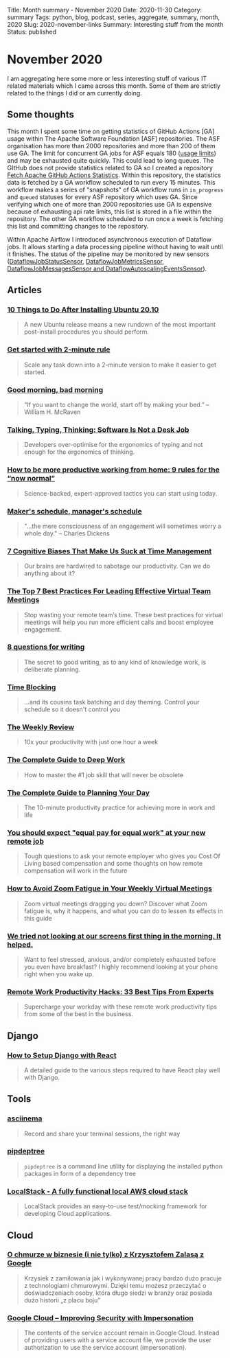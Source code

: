 Title: Month summary - November 2020
Date: 2020-11-30
Category: summary
Tags: python, blog, podcast, series, aggregate, summary, month, 2020 
Slug: 2020-november-links
Summary: Interesting stuff from the month
Status: published

# November 2020

I am aggregating here some more or less interesting stuff of various IT related materials which I came across this month.
Some of them are strictly related to the things I did or am currently doing.

## Some thoughts

This month I spent some time on getting statistics of GitHub Actions \[GA\] usage within The Apache Software Foundation \[ASF\] repositories.
The ASF organisation has more than 2000 repositories and more than 200 of them use GA.
The limit for concurrent GA jobs for ASF equals 180 ([usage limits](https://docs.github.com/en/free-pro-team@latest/actions/reference/usage-limits-billing-and-administration#usage-limits)) and may be exhausted quite quickly.
This could lead to long queues.
The GItHub does not provide statistics related to GA so I created a repository [Fetch Apache GitHub Actions Statistics](https://github.com/TobKed/fetch-apache-ga-stats).
Within this repository, the statistics data is fetched by a GA workflow scheduled to run every 15 minutes.
This workflow makes a series of "snapshots" of GA workflow runs in `in_progress` and `queued` statuses for every ASF repository which uses GA.
Since verifying which one of more than 2000 repositories use GA is expensive because of exhausting api rate limits, this list is stored in a file within the repository.
The other GA workflow scheduled to run once a week is fetching this list and committing changes to the repository.

Within Apache Airflow I introduced asynchronous execution of Dataflow jobs.
It allows starting a data processing pipeline without having to wait until it finishes.
The status of the pipeline may be monitored by new sensors ([DataflowJobStatusSensor](https://github.com/apache/airflow/pull/11726), [DataflowJobMetricsSensor](https://github.com/apache/airflow/pull/12039), [DataflowJobMessagesSensor and DataflowAutoscalingEventsSensor](https://github.com/apache/airflow/pull/12249)).

## Articles

### [10 Things to Do After Installing Ubuntu 20.10](https://www.omgubuntu.co.uk/2020/10/things-to-do-after-installing-ubuntu-20-10-groovy-gorilla)

> A new Ubuntu release means a new rundown of the most important post-install procedures you should perform.

### [Get started with 2-minute rule](https://centrum-probalans.erecepcja24.pl/?action=myVisits)

> Scale any task down into a 2-minute version to make it easier to get started.

### [Good morning, bad morning](https://vasilishynkarenka.com/good-morning-bad-morning/)

> “If you want to change the world, start off by making your bed.” – William H. McRaven

### [Talking, Typing, Thinking: Software Is Not a Desk Job](https://daniel.fone.net.nz/blog/2020/10/21/talking-typing-thinking-software-is-not-a-desk-job/)

> Developers over-optimise for the ergonomics of typing and not enough for the ergonomics of thinking.

### [How to be more productive working from home: 9 rules for the “now normal”](https://www.atlassian.com/blog/productivity/more-productive-working-from-home)

> Science-backed, expert-approved tactics you can start using today.

### [Maker's schedule, manager's schedule](http://www.paulgraham.com/makersschedule.html)

> "...the mere consciousness of an engagement will sometimes worry a whole day."
> – Charles Dickens

### [7 Cognitive Biases That Make Us Suck at Time Management](https://blog.doist.com/cognitive-biases-time-management/)

> Our brains are hardwired to sabotage our productivity. Can we do anything about it?

### [The Top 7 Best Practices For Leading Effective Virtual Team Meetings](https://weworkremotely.com/the-top-7-best-practices-for-leading-effective-virtual-team-meetings)

> Stop wasting your remote team’s time. These best practices for virtual meetings will help you run more efficient calls and boost employee engagement.

### [8 questions for writing](https://vasilishynkarenka.com/8questions/)

> The secret to good writing, as to any kind of knowledge work, is deliberate planning.

### [Time Blocking](https://todoist.com/productivity-methods/time-blocking)

> ...and its cousins task batching and day theming. Control your schedule so it doesn't control you

### [The Weekly Review](https://todoist.com/productivity-methods/weekly-review)

> 10x your productivity with just one hour a week

### [The Complete Guide to Deep Work](https://blog.doist.com/deep-work/)

> How to master the #1 job skill that will never be obsolete

### [The Complete Guide to Planning Your Day](https://blog.doist.com/how-to-plan-your-day/)

> The 10-minute productivity practice for achieving more in work and life

### [You should expect "equal pay for equal work" at your new remote job](https://www.nityesh.com/equal-pay-for-equal-work-at-a-remote-company/)

> Tough questions to ask your remote employer who gives you Cost Of Living based compensation and some thoughts on how remote compensation will work in the future

### [How to Avoid Zoom Fatigue in Your Weekly Virtual Meetings](https://weworkremotely.com/how-to-avoid-zoom-fatigue-in-your-weekly-virtual-meetings)

> Zoom virtual meetings dragging you down? Discover what Zoom fatigue is, why it happens, and what you can do to lessen its effects in this guide

### [We tried not looking at our screens first thing in the morning. It helped.](https://zapier.com/blog/no-screens-in-the-morning/)

> Want to feel stressed, anxious, and/or completely exhausted before you even have breakfast? I highly recommend looking at your phone right when you wake up.

### [Remote Work Productivity Hacks: 33 Best Tips From Experts](https://arc.dev/blog/remote-work-productivity-tips-ad27ns7c15)

> Supercharge your workday with these remote work productivity tips from some of the best in the business.

## Django

### [How to Setup Django with React](https://mattsegal.dev/django-react.html)

> A detailed guide to the various steps required to have React play well with Django.

## Tools

### [asciinema](https://asciinema.org/)

> Record and share your terminal sessions, the right way

### [pipdeptree](https://github.com/naiquevin/pipdeptree)

> `pipdeptree` is a command line utility for displaying the installed python packages in form of a dependency tree

### [LocalStack - A fully functional local AWS cloud stack](https://github.com/localstack/localstack)

> LocalStack provides an easy-to-use test/mocking framework for developing Cloud applications.

## Cloud

### [O chmurze w biznesie (i nie tylko) z Krzysztofem Zalasą z Google](https://oceandanych.pl/o-chmurze-w-biznesie-z-krzysztofem-zalasa/)

> Krzysiek z zamiłowania jak i wykonywanej pracy bardzo dużo pracuje z technologiami chmurowymi. Dzięki temu możesz przeczytać o doświadczeniach osoby, która długo siedzi w branży oraz posiada dużo historii „z placu boju”

### [Google Cloud – Improving Security with Impersonation](https://www.jhanley.com/google-cloud-improving-security-with-impersonation/)

> The contents of the service account remain in Google Cloud. Instead of providing users with a service account file, we provide the user authorization to use the service account (impersonation).
